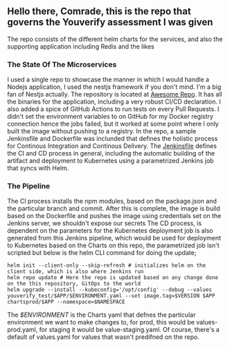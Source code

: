 ## Hello there, Comrade, this is the repo that governs the Youverify assessment I was given

The repo consists of the different helm charts for the services, and also the supporting application including Redis and the likes

### The State Of The Microservices
I used a single repo to showcase the manner in which I would handle a Nodejs application, I used the nestjs framework if you don't mind. I'm a big fan of Nestjs actually.
The repository is located at [Awesome Repo](https://github.com/Rapixar/youverify_assessment). It has all the binaries for the application, including a very robust CI/CD declaration. I also added a spice of GitHub Actions to run tests on every Pull Requests. I didn't set the environment variables to on GitHub for my Docker registry connection hence the jobs failed, but it worked at some point where I only built the image without pushing to a registry.
In the repo, a sample Jenkinsfile and Dockerfile was inclunded that defines the holistic process for Continous Integration and Continous Delivery. The [Jenkinsfile](https://github.com/Rapixar/youverify_assessment/blob/main/Jenkinsfile) defines the CI and CD process in general, including the automatic building of the artifact and deployment to Kubernetes using a parametrized Jenkins job that syncs with Helm.

### The Pipeline
The CI process installs the npm modules, based on the package.json and the particular branch and commit. After this is complete, the image is build based on the Dockerfile and pushes the image using credentials set on the Jenkins server, we shouldn't expose our secrets
The CD process, is dependent on the parameters for the Kubernetes deployment job is also generated from this Jenkins pipeline, which would be used for deployment to Kubernetes based on the Charts on this repo, the parametrized job isn't scripted but below is the helm CLI command for doing the update;

```
helm init --client-only --skip-refresh # initializes helm on the client side, which is also where Jenkins run
helm repo update # Here the repo is updated based on any change done on the this repository, GitOps to the world
helm upgrade --install --kubeconfig='/opt/config' --debug --values youverify_test/$APP/$ENVIRONMENT.yaml --set image.tag=$VERSION $APP chartsprod/$APP --namespace=$NAMESPACE
```
The *$ENVIRONMENT* is the Charts yaml that defnes the particular environment we want to make changes to, for prod, this would be values-prod.yaml, for staging it would be value-staging.yaml. Of course, there's a default of values.yaml for values that wasn't predifned on the repo.


